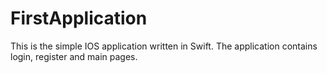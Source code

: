# FirstApplication
This is the simple IOS application written in Swift. The application contains login, register and main pages.  
